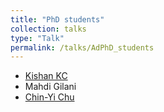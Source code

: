 ```yaml
---
title: "PhD students"
collection: talks
type: "Talk"
permalink: /talks/AdPhD_students
---
```


* [Kishan KC](https://kishankc.com.np)
* Mahdi Gilani   
* [Chin-Yi Chu](https://www.urmc.rochester.edu/people/23690042-chin-yi-chu)
